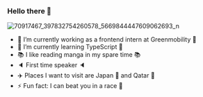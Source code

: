 ### Hello there 👋

![70917467_397832754260578_5669844447609062693_n](https://user-images.githubusercontent.com/43350898/90644653-43641d00-e235-11ea-8ca5-4c66125a9073.jpg)


- 🔭 I’m currently working as a frontend intern at Greenmobility 🔭
- 🌱 I’m currently learning TypeScript 🌱
- 📚 I like reading manga in my spare time 📚
-  :speaker:  First time speaker :speaker:
- ✈️ Places I want to visit are Japan :mount_fuji: and Qatar :camel:
- ⚡ Fun fact: I can beat you in a race :runner:
